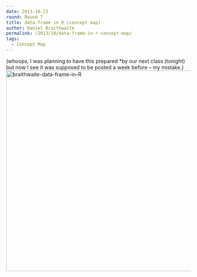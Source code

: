 ```yaml
---
date: 2013-10-23
round: Round 7
title: data.frame in R (concept map)
author: Daniel Braithwaite
permalink: /2013/10/data-frame-in-r-concept-map/
tags:
  - Concept Map
---
```

(whoops, I was planning to have this prepared *by our next class (tonight) but now I see it was supposed to be posted a week before &#8211; my mistake.)[  
][1][<img class="alignleft size-large wp-image-4909" alt="braithwaite-data-frame-in-R" src="/software-carpentry-training-website/uploads/2013/10/braithwaite-data-frame-in-R-1024x791.png" width="707" height="546" />][2]

 [1]: /software-carpentry-training-website/uploads/2013/10/braithwaite-data-frame-in-R.pdf
 [2]: /software-carpentry-training-website/uploads/2013/10/braithwaite-data-frame-in-R.png

